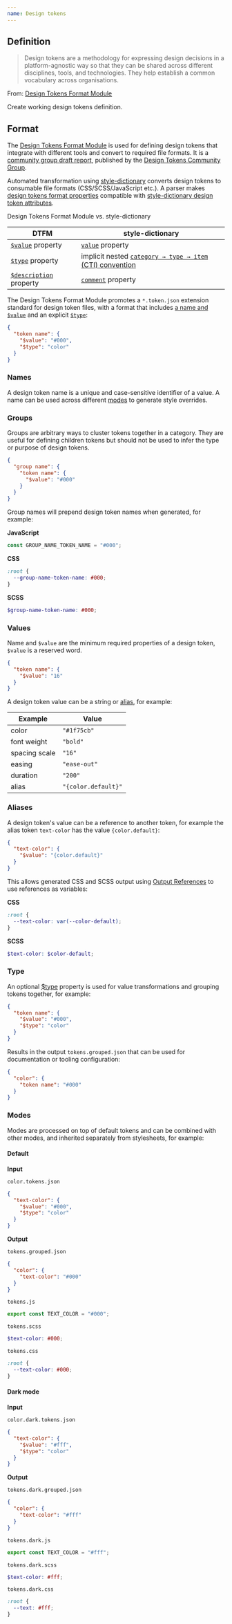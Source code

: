 ```yaml
---
name: Design tokens
---
```


## Definition

> Design tokens are a methodology for expressing design decisions in a platform-agnostic way so that they can be shared across different disciplines, tools, and technologies. They help establish a common vocabulary across organisations.

From: [Design Tokens Format Module](https://tr.designtokens.org/format/)

<todo issue="https://gitlab.com/gitlab-org/gitlab-services/design.gitlab.com/-/issues/1569">Create working design tokens definition.</todo>

## Format

The [Design Tokens Format Module](https://tr.designtokens.org/format/) is used for defining design tokens that integrate with different tools and convert to required file formats. It is a [community group draft report](https://www.w3.org/standards/types#reports), published by the [Design Tokens Community Group](https://www.w3.org/community/design-tokens/).

Automated transformation using [style-dictionary](https://amzn.github.io/style-dictionary) converts design tokens to consumable file formats (CSS/SCSS/JavaScript etc.). A parser makes [design tokens format properties](https://tr.designtokens.org/format/#design-token-properties) compatible with [style-dictionary design token attributes](https://amzn.github.io/style-dictionary/#/tokens?id=design-token-attributes).

Design Tokens Format Module vs. style-dictionary

| DTFM                                                                       | style-dictionary                                                                                                                    |
| -------------------------------------------------------------------------- | ----------------------------------------------------------------------------------------------------------------------------------- |
| [`$value`](https://tr.designtokens.org/format/#name-and-value) property    | [`value`](https://amzn.github.io/style-dictionary/#/tokens?id=design-token-attributes) property                                     |
| [`$type`](https://tr.designtokens.org/format/#type-0) property             | implicit nested [`category → type → item` (CTI) convention](https://amzn.github.io/style-dictionary/#/tokens?id=category-type-item) |
| [`$description`](https://tr.designtokens.org/format/#description) property | [`comment`](https://amzn.github.io/style-dictionary/#/tokens?id=design-token-attributes) property                                   |

The Design Tokens Format Module promotes a `*.token.json` extension standard for design token files, with a format that includes [a name and `$value`](https://tr.designtokens.org/format/#name-and-value) and an explicit [`$type`](https://tr.designtokens.org/format/#type-0):

```json
{
  "token name": {
    "$value": "#000",
    "$type": "color"
  }
}
```

### Names

A design token name is a unique and case-sensitive identifier of a value. A name can be used across different [modes](#modes) to generate style overrides.

### Groups

Groups are arbitrary ways to cluster tokens together in a category. They are useful for defining children tokens but should not be used to infer the type or purpose of design tokens.

```json
{
  "group name": {
    "token name": {
      "$value": "#000"
    }
  }
}
```

Group names will prepend design token names when generated, for example:

**JavaScript**

```js
const GROUP_NAME_TOKEN_NAME = "#000";
```

**CSS**

```css
:root {
  --group-name-token-name: #000;
}
```

**SCSS**

```scss
$group-name-token-name: #000;
```

### Values

Name and `$value` are the minimum required properties of a design token, `$value` is a reserved word.

```json
{
  "token name": {
    "$value": "16"
  }
}
```

A design token value can be a string or [alias](#aliases), for example:

| Example       | Value               |
| ------------- | ------------------- |
| color         | `"#1f75cb"`         |
| font weight   | `"bold"`            |
| spacing scale | `"16"`              |
| easing        | `"ease-out"`        |
| duration      | `"200"`             |
| alias         | `"{color.default}"` |

### Aliases

A design token's value can be a reference to another token, for example the alias token `text-color` has the value `{color.default}`:

```json
{
  "text-color": {
    "$value": "{color.default}"
  }
}
```

This allows generated CSS and SCSS output using [Output References](https://amzn.github.io/style-dictionary/#/formats?id=references-in-output-files) to use references as variables:

**CSS**

```css
:root {
  --text-color: var(--color-default);
}
```

**SCSS**

```scss
$text-color: $color-default;
```

### Type

An optional [$type](https://tr.designtokens.org/format/#type-0) property is used for value transformations and grouping tokens together, for example:

```json
{
  "token name": {
    "$value": "#000",
    "$type": "color"
  }
}
```

Results in the output `tokens.grouped.json` that can be used for documentation or tooling configuration:

```json
{
  "color": {
    "token name": "#000"
  }
}
```

### Modes

Modes are processed on top of default tokens and can be combined with other modes, and inherited separately from stylesheets, for example:

#### Default

<div class="gl-display-grid gl-grid-template-columns-2 gl-gap-7">
<div>

**Input**

`color.tokens.json`

```json
{
  "text-color": {
    "$value": "#000",
    "$type": "color"
  }
}
```

</div>
<div>

**Output**

`tokens.grouped.json`

```json
{
  "color": {
    "text-color": "#000"
  }
}
```

`tokens.js`

```js
export const TEXT_COLOR = "#000";
```

`tokens.scss`

```scss
$text-color: #000;
```

`tokens.css`

```css
:root {
  --text-color: #000;
}
```

</div>
</div>

#### Dark mode

<div class="gl-display-grid gl-grid-template-columns-2 gl-gap-7">
<div>

**Input**

`color.dark.tokens.json`

```json
{
  "text-color": {
    "$value": "#fff",
    "$type": "color"
  }
}
```

</div>
<div>

**Output**

`tokens.dark.grouped.json`

```json
{
  "color": {
    "text-color": "#fff"
  }
}
```

`tokens.dark.js`

```js
export const TEXT_COLOR = "#fff";
```

`tokens.dark.scss`

```scss
$text-color: #fff;
```

`tokens.dark.css`

```css
:root {
  --text: #fff;
}
```

</div>
</div>
